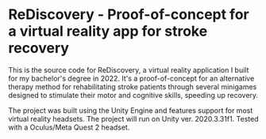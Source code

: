 # ReDiscovery - Proof-of-concept for a virtual reality app for stroke recovery

This is the source code for ReDiscovery, a virtual reality application I built for my bachelor's degree in 2022. It's a proof-of-concept for an alternative therapy method for rehabilitating stroke patients through several minigames designed to stimulate their motor and cognitive skills, speeding up recovery. 

The project was built using the Unity Engine and features support for most virtual reality headsets. The project will run on Unity ver. 2020.3.31f1. Tested with a Oculus/Meta Quest 2 headset.
